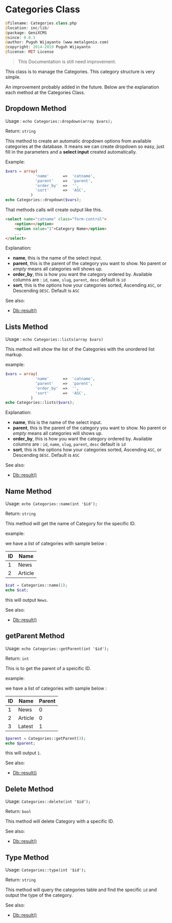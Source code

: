 # Categories Class

```php
@filename: Categories.class.php
@location: inc/lib/
@package: GeniXCMS
@since: 0.0.1
@author: Puguh Wijayanto (www.metalgenix.com)
@copyright: 2014-2019 Puguh Wijayanto
@license: MIT License
```

> This Documentation is still need improvement.

This class is to manage the Categories. This category structure is very simple. 

An improvement probably added in the future. Below are the explanation each method at the Categories Class.


## Dropdown Method

Usage : `echo Categories::dropdown(array $vars);`

Return: `string`

This method to create an automatic dropdown options from available categories at the database. It means we can create dropdown so easy, just fill in the parameters and a **select input** created automatically.

Example:

```php
$vars = array(
             'name'      =>  'catname',
             'parent'    =>  'parent',
             'order_by'  =>  '',
             'sort'      =>  'ASC',
           )
echo Categories::dropdown($vars);
```

That methods calls will create output like this.

```html
<select name="catname" class="form-control">
	<option></option>
	<option value="1">Category Name</option>
	...
</select>
```

Explanation:

- **name**, this is the name  of the select input.
- **parent**, this is the parent of the category you want to show. No parent or *empty* means all categories will shows up. 
- **order_by**, this is how you want the category ordered by. Available columns are : `id`, `name`, `slug`, `parent`, `desc` default is `id`
- **sort**, this is the options how your categories sorted, Ascending `ASC`, or Descending `DESC`. Default is `ASC`


See also:

- [Db::result()](db.class.md)

  

## Lists Method
Usage : `echo Categories::lists(array $vars)`

This method will show the list of the Categories with the unordered list markup. 

example: 

```php
$vars = array(
             'name'      =>  'catname',
             'parent'    =>  'parent',
             'order_by'  =>  '',
             'sort'      =>  'ASC',
           )
echo Categories::lists($vars);
```

Explanation:

- **name**, this is the name  of the select input.
- **parent**, this is the parent of the category you want to show. No parent or *empty* means all categories will shows up. 
- **order_by**, this is how you want the category ordered by. Available columns are : `id`, `name`, `slug`, `parent`, `desc` default is `id`
- **sort**, this is the options how your categories sorted, Ascending `ASC`, or Descending `DESC`. Default is `ASC`

See also:

- [Db::result()](db.class.md)


## Name Method

Usage: `echo Categories::name(int '$id');`

Return: `string`

This method will get the name of Category for the specific ID.

example:

we have a list of categories with sample below :



| ID  | Name     |
|-----|----------|
| 1   | News     |
| 2   | Article  |


```php
$cat = Categories::name(1);
echo $cat;
```

this will output `News`.



See also:

- [Db::result()](db.class.md)
  

## getParent Method

Usage: `echo Categories::getParent(int '$id');`

Return: `int`

This is to get the parent of a speicific ID.

example:

we have a list of categories with sample below :



| ID | Name    | Parent |
|----|---------|--------|
| 1  | News    | 0
| 2  | Article | 0
| 3  | Latest  | 1


```php
$parent = Categories::getParent(3);
echo $parent;
```

this will output `1`.

See also:

- [Db::result()](db.class.md)



## Delete Method

Usage: `Categories::delete(int '$id');`

Return: `bool`

This method will delete Category with a specific ID.

See also:

- [Db::result()](db.class.md)


## Type Method 

Usage: `Categories::type(int '$id');`

Return: `string`

This method will query the categories table and find the specific `id` and output the type of the category.


See also:

- [Db::result()](db.class.md)



